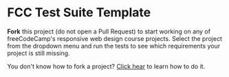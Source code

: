 # FCC Test Suite Template

**Fork** this project (do not open a Pull Request) to start working on any of freeCodeCamp's responsive web design course projects. Select the project from the dropdown menu and run the tests to see which requirements your project is still missing.

You don't know how to fork a project? [Click hear](https://help.github.com/articles/fork-a-repo/) to learn how to do it.
<!DOCTYPE html>
<html>
<style>
    @media only screen and (max-width: 600px) {
  body {
     margin-top: 150px;
    background-color: #F8C8DC;
    font-family: Arial, sans-serif;
  }
  
  
}#navbar {
  position: fixed;
  top: 0;
  width: 100%;
  display: flex;
  justify-content: flex-end;
  align-items: center;
  background-color: #333;
  padding: 10px;
  box-shadow: 0 0 10px rgba(0, 0, 0, 0.1);
}
#navbar a:hover {
  color: #ffcc00;
}
#welcome-section h1{
  font-size: 30px;
  color: #00008B
;
}


#navbar a {
  color: #fff;
  font-size: 10px;
  text-decoration: none;
  margin-left: 9px;

}
#navbar a {
  text-decoration: none;
  color: #fff;
  margin-right: 20px;
  font-weight: bold;
}
ul {
  list-style-type: none;
  margin: 0;
  padding: 0;
  overflow: hidden;
  background-color: #333;
}

li {
  float: left;
}

li a {
  display: block;
  color: white;
  text-align: center;
  padding: 10px 16px;
  text-decoration: none;
}

/* Change the link color to #111 (black) on hover */
li a:hover {
  background-color: #111;
}
        
    </style>

  <body>
    <head>
      <link rel="stylesheet" href="style.css">
      <title>My Portfolio</title>
      </head>
<h1 id="welcome-section">
  
  </h1>


<nav id="navbar">
  <ul>
    <li><a href="Home">Home</a>
    <li><a href="Contacts">Contacts</a>
    <li><a href="About">About</a>
    <li><a href="#Welcome">Welcome</a>
    </li>
    </ul>
</nav>



<section id="welcome-section">
  <div class="welcome-container">
<h1>Welcome to my portfolio!</h1>


</div>
  <projects id="projects">
  <section id="projects">
  <h2>Project's description</h2>
  <a href="#"><img src="https://via.placeholder.com/100x100" alt="Project 1"></a>
  <div class="project-tile"></div>

<div class="welcome-container">
</div>

<a id="profile-link" target="_blank">
<footer id="footer">
    <h3>Contact us</h3> 
    <p>Email: Proper_Aynur@microversetrial.com</p>
    <p>Phone: 123-456-micro</p>
  </footer>
    </body>
  </html>
